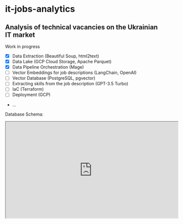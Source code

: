 # it-jobs-analytics

## Analysis of technical vacancies on the Ukrainian IT market

Work in progress

- [x] Data Extraction (Beautiful Soup, html2text)
- [x] Data Lake (GCP Cloud Storage, Apache Parquet)
- [x] Data Pipeline Orchestration (Mage)
- [ ] Vector Embeddings for job descriptions (LangChain, OpenAI)
- [ ] Vector Database (PostgreSQL, pgvector)
- [ ] Extracting skills from the job description (GPT-3.5 Turbo)
- [ ] IaC (Terraform)
- [ ] Deployment (GCP)
- ...

Database Schema:

<iframe width="560" height="315" src='https://dbdiagram.io/e/65ef84e4b1f3d4062caa1e4c/66042760ae072629ce1a3f98'> </iframe>